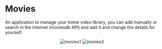 # Movies
An application to manage your home video library, you can add manually or search in the internet (moviesdb API) and add it and change the details for yourself.  
<p align="center">
  <img src="https://i.ibb.co/k3xWnvM/movies1.jpg" alt="movies1" border="0">
<img src="https://i.ibb.co/649S7Zs/movies2.jpg" alt="movies2" border="0">
</p>


